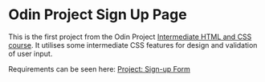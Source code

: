 # Odin Project Sign Up Page

This is the first project from the Odin Project [Intermediate HTML and CSS course](https://www.theodinproject.com/paths/foundations/courses/foundations). It utilises some intermediate CSS features for design and validation of user input.

Requirements can be seen here: [Project: Sign-up Form](https://www.theodinproject.com/lessons/node-path-intermediate-html-and-css-sign-up-form)
